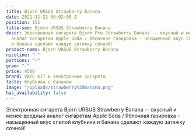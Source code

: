 ```yaml
---
title: Bjorn URSUS Strawberry Banana
date: 2021-11-22 06:02:00 Z
position: 151
title-seo: Bjorn URSUS Strawberry Banana
descr: Электронная сигарета Bjorn Pro Strawberry Banana -- вкусный и менее вредный
  аналог сигаретам Apple Soda / Яблочная газировка - насыщенный вкус спелой клубники
  и банана сделают каждую затяжку сочной!
product-name: Bjorn URSUS Strawberry Banana
nicotine: "-"
portions: "-"
gram: "-"
price: 4500
brand: VAPE KIT и электронные сигареты
taste: Клубника с бананом
image: "/uploads/strawberry%20banana.png"
has_availability: false
---
```


Электронная сигарета Bjorn URSUS Strawberry Banana -- вкусный и менее вредный аналог сигаретам Apple Soda / Яблочная газировка - насыщенный вкус спелой клубники и банана сделают каждую затяжку сочной!